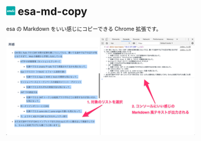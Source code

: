 # <img src='emdc.png' width='24' alt='emdc-icon'> esa-md-copy

esa の Markdown をいい感じにコピーできる Chrome 拡張です。

<img src='how-to-use.png' width='720' alt='how-to-use'>
